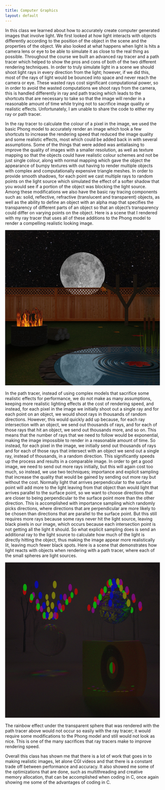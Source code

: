 ```yaml
---
title: Computer Graphics
layout: default
---
```


<p class="col-md-10 col-md-offset-1">In this class we learned about how to accurately create computer generated images that involve light. We first looked at how light interacts with objects differently according to the position of the object in the scene and the properties of the object. We also looked at what happens when light is hits a camera lens or eye to be able to simulate it as close to the real thing as possible. Throughout the course we built an advanced ray tracer and a path tracer which helped to show the pros and cons of both of the two different rendering techniques. In order to truly simulate light in a scene we should shoot light rays in every direction from the light; however, if we did this, most of the rays of light would be bounced into space and never reach the camera or eye. These wasted rays cost significant computational power, so in order to avoid the wasted computations we shoot rays from the camera, this is handled differently in ray and path tracing which leads to the shortcuts that are necessary to take so that the image will render in a reasonable amount of time while trying not to sacrifice image quality or realistic effects. Unfortunately, I am unable to share the code to either my ray or path tracer.</p>

<p class="col-md-10 col-md-offset-1">In the ray tracer to calculate the colour of a pixel in the image, we used the basic Phong model to accurately render an image which took a few shortcuts to increase the rendering speed that reduced the image quality and some realistic effects, most which could be added back in with several assumptions. Some of the things that were added was antialiasing to improve the quality of images with a smaller resolution, as well as texture mapping so that the objects could have realistic colour schemes and not be just single colour, along with normal mapping which gave the object the appearance of bumpy textures with out having to render multiple objects with complex and computationally expensive triangle meshes. In order to provide smooth shadows, for each point we cast multiple rays to random points on the light source which simulated the effect of a softer shadow that you would see if a portion of the object was blocking the light source. Among these modifications we also have the basic ray tracing components such as: solid, reflective, refractive (translucent and transparent) objects, as well as the ability to define an object with an alpha map that specifies the transparency of different parts of an object so that an object’s transparency could differ on varying points on the object. Here is a scene that I rendered with my ray tracer that uses all of these additions to the Phong model to render a compelling realistic looking image.</p>

<img class="col-md-10 col-md-offset-1 img-responsive topVideo" src="./media/Final_Render.jpg">

<p class="col-md-10 col-md-offset-1">In the path tracer, instead of using complex models that sacrifice some realistic effects for performance, we do not make as many assumptions, keeping more realistic lighting effects at the cost of rendering speed, and instead, for each pixel in the image we initially shoot out a single ray and for each point on an object, we would shoot rays in thousands of random directions. However, this would quickly add up because, for each ray intersection with an object, we send out thousands of rays, and for each of those rays that hit an object, we send out thousands more, and so on. This means that the number of rays that we need to follow would be exponential, making the image impossible to render in a reasonable amount of time. So instead, for each pixel in the image, we initially send out thousands of rays and for each of those rays that intersect with an object we send out a single ray, instead of thousands, in a random direction. This significantly speeds up the process and results in a comparable image. In order to get a good image, we need to send out more rays initially, but this will again cost too much, so instead, we use two techniques; importance and explicit sampling that increase the quality that would be gained by sending out more ray but without the cost. Normally light that arrives perpendicular to the surface point will add more to the light leaving from that object than would light that arrives parallel to the surface point, so we want to choose directions that are closer to being perpendicular to the surface point more than the other direction. This is accomplished with importance sampling which randomly picks directions, where directions that are perpendicular are more likely to be chosen than directions that are parallel to the surface point. But this still requires more rays because some rays never hit the light source, leaving black pixels in our image, which occurs because each intersection point is not getting all the light it should. So what explicit sampling does is send an additional ray to the light source to calculate how much of the light is directly hitting the object, thus making the image appear more realistically lit, leaving much fewer black spots. Here is a scene that demonstrates how light reacts with objects when rendering with a path tracer, where each of the small spheres are light sources.</p>

<img class="col-md-10 col-md-offset-1 img-responsive topVideo" src="./media/I_HAVE_CONQUERED_CG.jpg">

<p class="col-md-10 col-md-offset-1">The rainbow effect under the transparent sphere that was rendered with the path tracer above would not occur so easily with the ray tracer; it would require some modifications to the Phong model and still would not look as nice. This is one of the many sacrifices that ray tracers make to improve rendering speed.</p>

<p class="col-md-10 col-md-offset-1">Overall this class has shown me that there is a lot of work that goes in to making realistic images, let alone CGI videos and that there is a constant trade off between performance and accuracy. It also showed me some of the optimizations that are done, such as multithreading and creative memory allocation, that can be accomplished when coding in C, once again showing me some of the advantages of coding in C.</p>